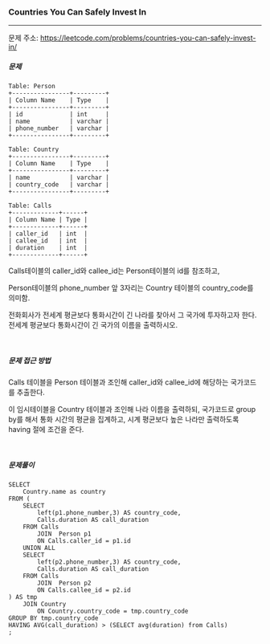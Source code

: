 ### Countries You Can Safely Invest In

------

문제 주소: https://leetcode.com/problems/countries-you-can-safely-invest-in/



##### 문제

```
Table: Person
+----------------+---------+
| Column Name    | Type    |
+----------------+---------+
| id             | int     |
| name           | varchar |
| phone_number   | varchar |
+----------------+---------+

Table: Country
+----------------+---------+
| Column Name    | Type    |
+----------------+---------+
| name           | varchar |
| country_code   | varchar |
+----------------+---------+

Table: Calls
+-------------+------+
| Column Name | Type |
+-------------+------+
| caller_id   | int  |
| callee_id   | int  |
| duration    | int  |
+-------------+------+

```

Calls테이블의 caller_id와 callee_id는 Person테이블의 id를 참조하고,    

Person테이블의 phone_number 앞 3자리는 Country 테이블의 country_code를 의미함.    

전화회사가 전세계 평균보다 통화시간이 긴 나라를 찾아서 그 국가에 투자하고자 한다. 전세계 평균보다 통화시간이 긴 국가의 이름을 출력하시오.    

​     

##### 문제 접근 방법

Calls 테이블을 Person 테이블과 조인해 caller_id와 callee_id에 해당하는 국가코드를 추출한다.    

이 임시테이블을 Country 테이블과 조인해 나라 이름을 출력하되, 국가코드로 group by를 해서 통화 시간의 평균을 집계하고, 시계 평균보다 높은 나라만 출력하도록 having 절에 조건을 준다.    

​     

##### 문제풀이

```
SELECT
    Country.name as country
FROM (
    SELECT
        left(p1.phone_number,3) AS country_code,
        Calls.duration AS call_duration
    FROM Calls
        JOIN  Person p1
        ON Calls.caller_id = p1.id
    UNION ALL
    SELECT
        left(p2.phone_number,3) AS country_code,
        Calls.duration AS call_duration
    FROM Calls
        JOIN  Person p2
        ON Calls.callee_id = p2.id
) AS tmp
    JOIN Country
        ON Country.country_code = tmp.country_code
GROUP BY tmp.country_code
HAVING AVG(call_duration) > (SELECT avg(duration) from Calls)
;
```

